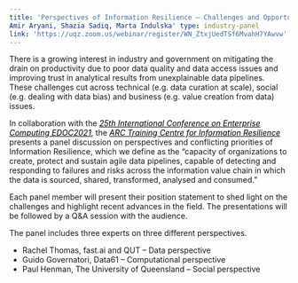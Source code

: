 ```yaml
---
title: 'Perspectives of Information Resilience – Challenges and Opportunities' date: '2021-10-29T16:00:00' authors: '
Amir Aryani, Shazia Sadiq, Marta Indulska' type: industry-panel
link: 'https://uqz.zoom.us/webinar/register/WN_ZtxjUedTSf6MvahH7YAwvw'
---
```


There is a growing interest in industry and government on mitigating the drain on productivity due to poor data quality
and data access issues and improving trust in analytical results from unexplainable data pipelines. These challenges cut
across technical (e.g. data curation at scale), social (e.g. dealing with data bias) and business (e.g. value creation
from data) issues.

In collaboration with the <a style="color: black;text-decoration: underline;" href="/"><i>25th International Conference
on Enterprise Computing EDOC2021</i></a>,
the <a style="color: black;text-decoration: underline;" href="https://cires.org.au/"><i>ARC Training Centre for
Information Resilience</i></a> presents a panel discussion on perspectives and conflicting priorities of Information
Resilience, which we define as the “capacity of organizations to create, protect and sustain agile data pipelines,
capable of detecting and responding to failures and risks across the information value chain in which the data is
sourced, shared, transformed, analysed and consumed.”

Each panel member will present their position statement to shed light on the challenges and highlight recent advances in
the field. The presentations will be followed by a Q&A session with the audience.


<div style="margin-bottom: 2pt">The panel includes three experts on three different perspectives.</div>

- Rachel Thomas, fast.ai and QUT – Data perspective
- Guido Governatori, Data61 – Computational perspective
- Paul Henman, The University of Queensland – Social perspective